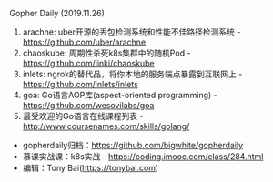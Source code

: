 Gopher Daily (2019.11.26)

1. arachne: uber开源的丢包检测系统和性能不佳路径检测系统 - https://github.com/uber/arachne
2. chaoskube: 周期性杀死k8s集群中的随机Pod - https://github.com/linki/chaoskube
3. inlets: ngrok的替代品，将你本地的服务端点暴露到互联网上 - https://github.com/inlets/inlets
4. goa: Go语言AOP库(aspect-oriented programming) - https://github.com/wesovilabs/goa
5. 最受欢迎的Go语言在线课程列表 - http://www.coursenames.com/skills/golang/

* gopherdaily归档：https://github.com/bigwhite/gopherdaily
* 慕课实战课：k8s实战 - https://coding.imooc.com/class/284.html
* 编辑：Tony Bai(https://tonybai.com)
